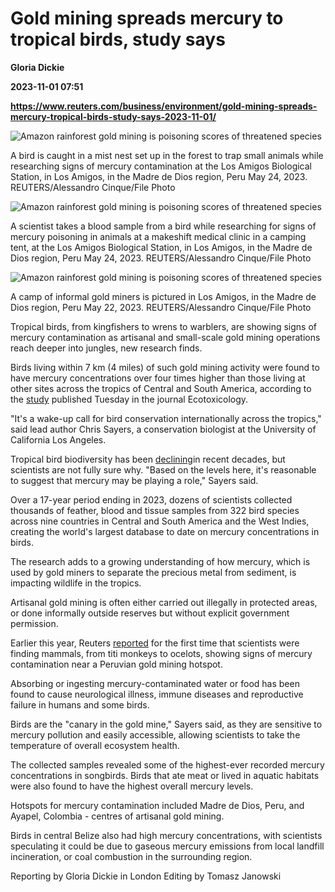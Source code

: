 # Gold mining spreads mercury to tropical birds, study says
**Gloria Dickie**

**2023-11-01 07:51**

**https://www.reuters.com/business/environment/gold-mining-spreads-mercury-tropical-birds-study-says-2023-11-01/**

![Amazon rainforest gold mining is poisoning scores of threatened species](https://www.reuters.com/resizer/SW05Jg5UI8Gwar7zHwBDZDqysMk=/1920x0/filters:quality(80)/cloudfront-us-east-2.images.arcpublishing.com/reuters/NDILWMRYUVMOXE5C3ANN4RDDHI.jpg)

A bird is caught in a mist nest set up in the forest to trap small animals while researching signs of mercury contamination at the Los Amigos Biological Station, in Los Amigos, in the Madre de Dios region, Peru May 24, 2023. REUTERS/Alessandro Cinque/File Photo

![Amazon rainforest gold mining is poisoning scores of threatened species](https://www.reuters.com/resizer/4fl1oCpWJKgrixiXBRbhCwxfL98=/1920x0/filters:quality(80)/cloudfront-us-east-2.images.arcpublishing.com/reuters/KQLY6DIMIJJH3IOUG3NILTPW7E.jpg)

A scientist takes a blood sample from a bird while researching for signs of mercury poisoning in animals at a makeshift medical clinic in a camping tent, at the Los Amigos Biological Station, in Los Amigos, in the Madre de Dios region, Peru May 24, 2023. REUTERS/Alessandro Cinque/File Photo

![Amazon rainforest gold mining is poisoning scores of threatened species](https://www.reuters.com/resizer/f1T3PPylJm1u-UNIxyE67ll95yg=/1920x0/filters:quality(80)/cloudfront-us-east-2.images.arcpublishing.com/reuters/5IXBOJFZ3ZLWFJOTQTK4ABZIXY.jpg)

A camp of informal gold miners is pictured in Los Amigos, in the Madre de Dios region, Peru May 22, 2023. REUTERS/Alessandro Cinque/File Photo

Tropical birds, from kingfishers to wrens to warblers, are showing signs of mercury contamination as artisanal and small-scale gold mining operations reach deeper into jungles, new research finds.

Birds living within 7 km (4 miles) of such gold mining activity were found to have mercury concentrations over four times higher than those living at other sites across the tropics of Central and South America, according to the [study](https://link.springer.com/article/10.1007/s10646-023-02706-y) published Tuesday in the journal Ecotoxicology.

"It's a wake-up call for bird conservation internationally across the tropics," said lead author Chris Sayers, a conservation biologist at the University of California Los Angeles.

Tropical bird biodiversity has been [declining](https://onlinelibrary.wiley.com/doi/abs/10.1111/ele.13628)in recent decades, but scientists are not fully sure why. "Based on the levels here, it's reasonable to suggest that mercury may be playing a role," Sayers said.

Over a 17-year period ending in 2023, dozens of scientists collected thousands of feather, blood and tissue samples from 322 bird species across nine countries in Central and South America and the West Indies, creating the world's largest database to date on mercury concentrations in birds.

The research adds to a growing understanding of how mercury, which is used by gold miners to separate the precious metal from sediment, is impacting wildlife in the tropics.

Artisanal gold mining is often either carried out illegally in protected areas, or done informally outside reserves but without explicit government permission.

Earlier this year, Reuters [reported](https://www.reuters.com/business/environment/amazon-rainforest-gold-mining-is-poisoning-scores-threatened-species-2023-08-05/) for the first time that scientists were finding mammals, from titi monkeys to ocelots, showing signs of mercury contamination near a Peruvian gold mining hotspot.

Absorbing or ingesting mercury-contaminated water or food has been found to cause neurological illness, immune diseases and reproductive failure in humans and some birds.

Birds are the "canary in the gold mine," Sayers said, as they are sensitive to mercury pollution and easily accessible, allowing scientists to take the temperature of overall ecosystem health.

The collected samples revealed some of the highest-ever recorded mercury concentrations in songbirds. Birds that ate meat or lived in aquatic habitats were also found to have the highest overall mercury levels.

Hotspots for mercury contamination included Madre de Dios, Peru, and Ayapel, Colombia - centres of artisanal gold mining.

Birds in central Belize also had high mercury concentrations, with scientists speculating it could be due to gaseous mercury emissions from local landfill incineration, or coal combustion in the surrounding region.

Reporting by Gloria Dickie in London Editing by Tomasz Janowski